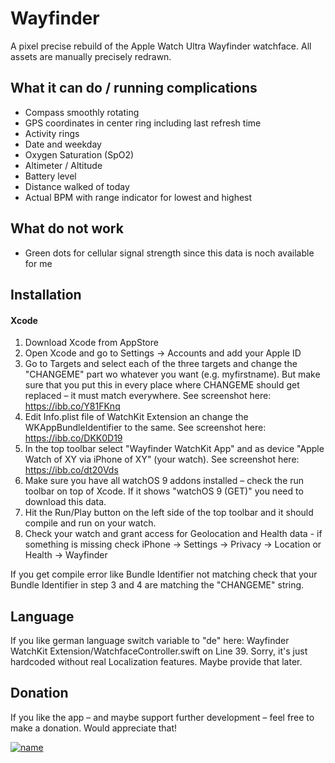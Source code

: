 
# Wayfinder

A pixel precise rebuild of the Apple Watch Ultra Wayfinder watchface. All assets are manually precisely redrawn.




## What it can do / running complications

 - Compass smoothly rotating 
 - GPS coordinates in center ring including last refresh time
 - Activity rings
 - Date and weekday
 - Oxygen Saturation (SpO2)
 - Altimeter / Altitude
 - Battery level
 - Distance walked of today
 - Actual BPM with range indicator for lowest and highest

## What do not work

 - Green dots for cellular signal strength since this data is noch available for me



## Installation

#### Xcode

1. Download Xcode from AppStore
2. Open Xcode and go to Settings -> Accounts and add your Apple ID
3. Go to Targets and select each of the three targets and change the "CHANGEME" part wo whatever you want (e.g. myfirstname). But make sure that you put this in every place where CHANGEME should get replaced – it must match everywhere. See screenshot here: https://ibb.co/Y81FKnq
4. Edit Info.plist file of WatchKit Extension an change the WKAppBundleIdentifier to the same. See screenshot here: https://ibb.co/DKK0D19
5. In the top toolbar select "Wayfinder WatchKit App" and as device "Apple Watch of XY via iPhone of XY" (your watch). See screenshot here: https://ibb.co/dt20Vds
6. Make sure you have all watchOS 9 addons installed – check the run toolbar on top of Xcode. If it shows "watchOS 9 (GET)" you need to download this data.
7. Hit the Run/Play button on the left side of the top toolbar and it should compile and run on your watch.
8. Check your watch and grant access for Geolocation and Health data - if something is missing check iPhone -> Settings -> Privacy -> Location or Health -> Wayfinder 

If you get compile error like Bundle Identifier not matching check that your Bundle Identifier in step 3 and 4 are matching the "CHANGEME" string.

## Language

If you like german language switch variable to "de" here: Wayfinder WatchKit Extension/WatchfaceController.swift on Line 39. Sorry, it's just hardcoded without real Localization features. Maybe provide that later.

## Donation

If you like the app – and maybe support further development – feel free to make a donation. Would appreciate that!




[![name](https://i.ibb.co/fnR0zd1/donate.png)](https://www.paypal.com/donate/?hosted_button_id=XG74YTYPGZRFL)

